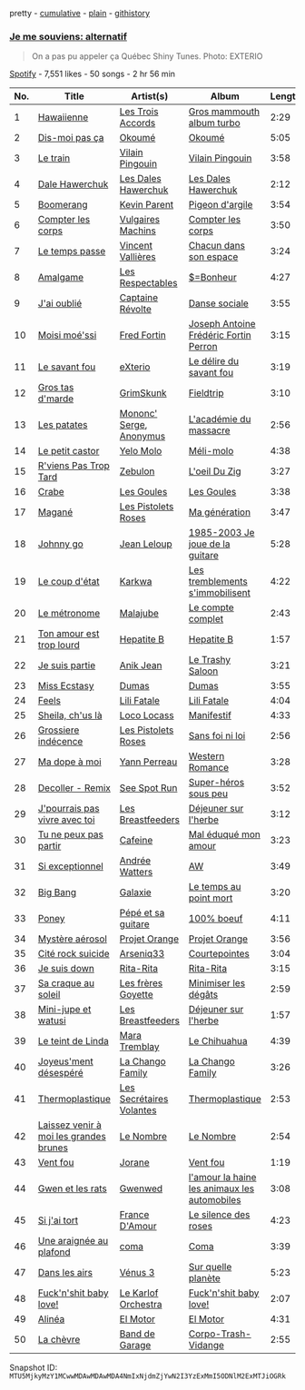 pretty - [cumulative](/playlists/cumulative/37i9dQZF1DXcSKbfhHetFR.md) - [plain](/playlists/plain/37i9dQZF1DXcSKbfhHetFR) - [githistory](https://github.githistory.xyz/mackorone/spotify-playlist-archive/blob/main/playlists/plain/37i9dQZF1DXcSKbfhHetFR)

### [Je me souviens: alternatif](https://open.spotify.com/playlist/37i9dQZF1DXcSKbfhHetFR)

> On a pas pu appeler ça Québec Shiny Tunes\. Photo: EXTERIO

[Spotify](https://open.spotify.com/user/spotify) - 7,551 likes - 50 songs - 2 hr 56 min

| No. | Title | Artist(s) | Album | Length |
|---|---|---|---|---|
| 1 | [Hawaiienne](https://open.spotify.com/track/0BUD8MCnamel6skM7YCSJJ) | [Les Trois Accords](https://open.spotify.com/artist/2Xoi1HPP0Wa6nyNSYyHxgI) | [Gros mammouth album turbo](https://open.spotify.com/album/3gqXv0lUseQpAWqbjU3YQm) | 2:29 |
| 2 | [Dis\-moi pas ça](https://open.spotify.com/track/3v9aoyKNPznNmB9nEmzjie) | [Okoumé](https://open.spotify.com/artist/2GmkaEeE31sBXm7HPeO43M) | [Okoumé](https://open.spotify.com/album/2Gj5sfPTzxGBXbFH9DjyVn) | 5:05 |
| 3 | [Le train](https://open.spotify.com/track/3WXD1s3xsBGydb1rgZagd6) | [Vilain Pingouin](https://open.spotify.com/artist/7lS2jO7gRXSOtMYlhfjtbi) | [Vilain Pingouin](https://open.spotify.com/album/1ODLZJUUkSVaoLILmTYMtu) | 3:58 |
| 4 | [Dale Hawerchuk](https://open.spotify.com/track/25Yj66WWWgyXbPNJZNNXvS) | [Les Dales Hawerchuk](https://open.spotify.com/artist/5kYwyvlqsCuDlzmfsSNSSC) | [Les Dales Hawerchuk](https://open.spotify.com/album/5woV8wdB6mPBfgrVONkapY) | 2:12 |
| 5 | [Boomerang](https://open.spotify.com/track/6xw1lHAsGmik1lu0k15zk9) | [Kevin Parent](https://open.spotify.com/artist/5hOp5PaxAcdnaZtv4oqJCw) | [Pigeon d'argile](https://open.spotify.com/album/1GTX1BnzitW8M9h1Nrpofh) | 3:54 |
| 6 | [Compter les corps](https://open.spotify.com/track/7mDh6tKtDYEkt8b1rXVTe0) | [Vulgaires Machins](https://open.spotify.com/artist/7ys7ta4FOM1pKxJwpqvazG) | [Compter les corps](https://open.spotify.com/album/0KPZyx1f8iQqRkj9d0gTbB) | 3:50 |
| 7 | [Le temps passe](https://open.spotify.com/track/4Wn546nf6SBGLC69yWHyos) | [Vincent Vallières](https://open.spotify.com/artist/2iG6QPoQAVjR93cWyMKqen) | [Chacun dans son espace](https://open.spotify.com/album/4t7Fp8XNpNChA2HQegZAEX) | 3:24 |
| 8 | [Amalgame](https://open.spotify.com/track/21ATIZAwB9QXBOpTzw2lDM) | [Les Respectables](https://open.spotify.com/artist/1BgrTWzH5jW2zl79JfSLtl) | [$=Bonheur](https://open.spotify.com/album/3S1vz4DSEQFippvw8v05ev) | 4:27 |
| 9 | [J'ai oublié](https://open.spotify.com/track/0fxyIaAHcZg6uBlFSHYyJM) | [Captaine Révolte](https://open.spotify.com/artist/7qsCifJn8gcqcLP5nUfWPC) | [Danse sociale](https://open.spotify.com/album/43HrZpsHePmMfgN69PTnFR) | 3:55 |
| 10 | [Moisi moé'ssi](https://open.spotify.com/track/7AjsJZERJcf80ZqBSK9JYL) | [Fred Fortin](https://open.spotify.com/artist/5ryQZJpg6hSgRjMO5Jh5I1) | [Joseph Antoine Frédéric Fortin Perron](https://open.spotify.com/album/4eX5rBmbbwvO2aDefCrDLo) | 3:15 |
| 11 | [Le savant fou](https://open.spotify.com/track/2LHoVyY2KYcbvtyhiX90LN) | [eXterio](https://open.spotify.com/artist/3wF6f7YFIwgmtD3daujyeF) | [Le délire du savant fou](https://open.spotify.com/album/5U0ic2IdlLwMhRI328aU1J) | 3:19 |
| 12 | [Gros tas d'marde](https://open.spotify.com/track/4sNMeBsZYUFRwSj2CfUOpE) | [GrimSkunk](https://open.spotify.com/artist/5RC6gtSdMierMrsHaCn9eL) | [Fieldtrip](https://open.spotify.com/album/7dxPJbTYWfHj9SzsbRtZhV) | 3:10 |
| 13 | [Les patates](https://open.spotify.com/track/7BnwGX5p7SSgcsST0vBS08) | [Mononc' Serge](https://open.spotify.com/artist/35BsDVEPHGqz4fPhlRJHB1), [Anonymus](https://open.spotify.com/artist/47KsZ7WY3lQUXxhOpXkIG8) | [L'académie du massacre](https://open.spotify.com/album/1dUcPSoAYiiJ2ywiDbqnZ4) | 2:56 |
| 14 | [Le petit castor](https://open.spotify.com/track/7d2Z5noBhH5DWDVm0JtcIe) | [Yelo Molo](https://open.spotify.com/artist/6Myhhn1uQSl9qnbjSVfZPs) | [Méli\-molo](https://open.spotify.com/album/670rCJX9NEOutCLX8zoz1I) | 4:38 |
| 15 | [R'viens Pas Trop Tard](https://open.spotify.com/track/03JOOBLgi1qBNy2rt5wjGS) | [Zebulon](https://open.spotify.com/artist/21P7XY4ebrRnhvVa8UxGBQ) | [L'oeil Du Zig](https://open.spotify.com/album/6scH7horuxSKf8d0cu7WJe) | 3:27 |
| 16 | [Crabe](https://open.spotify.com/track/6ddojwlnvq2ITqdqCeuSJm) | [Les Goules](https://open.spotify.com/artist/2aBnogNdLxxLhpnRji3maA) | [Les Goules](https://open.spotify.com/album/6fts4TU4zrjx6IyYmbdwQC) | 3:38 |
| 17 | [Magané](https://open.spotify.com/track/10ftfZxIPLStdkw7hTuL09) | [Les Pistolets Roses](https://open.spotify.com/artist/375krjLXVD5sy9AFZ7PqLj) | [Ma génération](https://open.spotify.com/album/71HOD6rGHk89meMJ7KQEBk) | 3:47 |
| 18 | [Johnny go](https://open.spotify.com/track/1SLovCqrzoxNbzT6AJGZhi) | [Jean Leloup](https://open.spotify.com/artist/4wxSKb9ur3AbGRCv81xFAd) | [1985\-2003 Je joue de la guitare](https://open.spotify.com/album/13dpLxuec4cGilEfXHNeOR) | 5:28 |
| 19 | [Le coup d'état](https://open.spotify.com/track/1ezk3E6ZvorHOEJjlfbEa3) | [Karkwa](https://open.spotify.com/artist/6l8KabfQ4VAdFHzm3ZOOYZ) | [Les tremblements s'immobilisent](https://open.spotify.com/album/2Tnn8WrAtBgG2OuTtj4OZB) | 4:22 |
| 20 | [Le métronome](https://open.spotify.com/track/1OHIM375HBlr88fQwi0CJK) | [Malajube](https://open.spotify.com/artist/5yLzPjejoWM3eiYNoejATm) | [Le compte complet](https://open.spotify.com/album/19QK4vgoI5NeY8ISWWcSCN) | 2:43 |
| 21 | [Ton amour est trop lourd](https://open.spotify.com/track/6Bo0Vlj6oB7Essx2A8aFyQ) | [Hepatite B](https://open.spotify.com/artist/57dW2gHW4uMAAfHXSHsqxg) | [Hepatite B](https://open.spotify.com/album/3KB7pIIY4WlHjZSqV8nXs5) | 1:57 |
| 22 | [Je suis partie](https://open.spotify.com/track/0l90WIAkOhMlPSEvqX0YGV) | [Anik Jean](https://open.spotify.com/artist/6IHeGZkZLc9DQ4INpVyDpa) | [Le Trashy Saloon](https://open.spotify.com/album/0MO9BtyFSmkm4557C9GGd3) | 3:21 |
| 23 | [Miss Ecstasy](https://open.spotify.com/track/5fwF0ZdA8YPn2iDF78vYuR) | [Dumas](https://open.spotify.com/artist/7HK83pzwHsZqiGchCqtMuD) | [Dumas](https://open.spotify.com/album/3Q4MKOYexRnIgGSjziQUhm) | 3:55 |
| 24 | [Feels](https://open.spotify.com/track/5UXvP6HfVvp72T6aMewEyE) | [Lili Fatale](https://open.spotify.com/artist/5PxrSckQSUPA6mmzABlOlW) | [Lili Fatale](https://open.spotify.com/album/73JUXLTfuvlSsSLYUhRmBv) | 4:04 |
| 25 | [Sheila, ch'us là](https://open.spotify.com/track/73JkbiHMyyvGWgtpNvD1NB) | [Loco Locass](https://open.spotify.com/artist/27n0OqRGBxVZWoQMkf3QHD) | [Manifestif](https://open.spotify.com/album/0Nq5kr6yBG63Gu4ATEXjn4) | 4:33 |
| 26 | [Grossiere indécence](https://open.spotify.com/track/12JP4JwMtAIi5LBo2OGy1M) | [Les Pistolets Roses](https://open.spotify.com/artist/375krjLXVD5sy9AFZ7PqLj) | [Sans foi ni loi](https://open.spotify.com/album/2DJmbN6Nz2vKHUrcVeoPm9) | 2:56 |
| 27 | [Ma dope à moi](https://open.spotify.com/track/7q88dRmLZvQQ09h7y1nJNc) | [Yann Perreau](https://open.spotify.com/artist/0Fk3xExGqwbRwLyWUjUl8V) | [Western Romance](https://open.spotify.com/album/2P8tQ3QlI9OYD8SPdLFYYX) | 3:28 |
| 28 | [Decoller \- Remix](https://open.spotify.com/track/6799cdhvfJ3e2btTOIBc97) | [See Spot Run](https://open.spotify.com/artist/6ZBtfiNY3e5y00QjZEHBEI) | [Super\-héros sous peu](https://open.spotify.com/album/2snDIoG1WayOkhPJclnVyo) | 3:52 |
| 29 | [J'pourrais pas vivre avec toi](https://open.spotify.com/track/7avXxd2QUIQvMdD5NKD1e7) | [Les Breastfeeders](https://open.spotify.com/artist/37x62KkbU6JaY7W8mHHw4i) | [Déjeuner sur l'herbe](https://open.spotify.com/album/7BiBdilBbtHb860TLdo6d4) | 3:12 |
| 30 | [Tu ne peux pas partir](https://open.spotify.com/track/10rmSGVJFAkR3bBFLKKvIt) | [Cafeine](https://open.spotify.com/artist/0Ejf1nVc9FUIfi4czaMwwy) | [Mal éduqué mon amour](https://open.spotify.com/album/6lm22jTtAq2XSWcX4KuR1u) | 3:23 |
| 31 | [Si exceptionnel](https://open.spotify.com/track/4rDhLzmzPz4aAJ1hs4HOlW) | [Andrée Watters](https://open.spotify.com/artist/69C2IK3ervhiGEvbp6ss7H) | [AW](https://open.spotify.com/album/658WdTob3JXKse2edU1PiH) | 3:49 |
| 32 | [Big Bang](https://open.spotify.com/track/0c8BkL4udr8Q3UN2rHLkUS) | [Galaxie](https://open.spotify.com/artist/4RGr0QWqqUMDcXBIWTJ1xa) | [Le temps au point mort](https://open.spotify.com/album/3Gl5kyHaBRlOtbkbZdrDfU) | 3:20 |
| 33 | [Poney](https://open.spotify.com/track/33RI5afAIREvsm0lJ5j7Jh) | [Pépé et sa guitare](https://open.spotify.com/artist/49fBZHMEYaw2OCJFo7saeV) | [100% boeuf](https://open.spotify.com/album/5M8Bc31hdIJD3sVp5b62bG) | 4:11 |
| 34 | [Mystère aérosol](https://open.spotify.com/track/6PAQjoHbLD66euzaEkahDu) | [Projet Orange](https://open.spotify.com/artist/3XHkd4Nmrha9giC22Sg8NF) | [Projet Orange](https://open.spotify.com/album/0PY4TVw3EvxEBcj37cLuEM) | 3:56 |
| 35 | [Cité rock suicide](https://open.spotify.com/track/33uRR6cRTA5lThfinZS7qi) | [Arseniq33](https://open.spotify.com/artist/6MtltOBHPG1r8zMxj66GVU) | [Courtepointes](https://open.spotify.com/album/0hTNisUe7OyMi7MMiNAaM5) | 3:04 |
| 36 | [Je suis down](https://open.spotify.com/track/0VV4s8JLIOrN2GCBdV6lDL) | [Rita\-Rita](https://open.spotify.com/artist/4DwJbmadQKIU9IXTGBLhse) | [Rita\-Rita](https://open.spotify.com/album/5qSOmPrjjKPs5HGuPH6BHj) | 3:15 |
| 37 | [Sa craque au soleil](https://open.spotify.com/track/1eYkQO5OnEWa2tufpnKX92) | [Les frères Goyette](https://open.spotify.com/artist/1jnXQuhb3GMkO1voaEgjTW) | [Minimiser les dégâts](https://open.spotify.com/album/6WVpajKNQ7RdgDaGl6tTGU) | 2:59 |
| 38 | [Mini\-jupe et watusi](https://open.spotify.com/track/6eyRjrYUNw940SWrgA6SGb) | [Les Breastfeeders](https://open.spotify.com/artist/37x62KkbU6JaY7W8mHHw4i) | [Déjeuner sur l'herbe](https://open.spotify.com/album/7BiBdilBbtHb860TLdo6d4) | 1:57 |
| 39 | [Le teint de Linda](https://open.spotify.com/track/5sBVNfzLTEZqp5bRKWfGgS) | [Mara Tremblay](https://open.spotify.com/artist/1tt3YXVP4AltaStku4rpf3) | [Le Chihuahua](https://open.spotify.com/album/0Z7wImynM6zuAh9L7sfEFe) | 4:39 |
| 40 | [Joyeus'ment désespéré](https://open.spotify.com/track/6Y7D4JU5zPAtrPgyNI6AMA) | [La Chango Family](https://open.spotify.com/artist/5jiNoz1XkdCC2INXqHKQN8) | [La Chango Family](https://open.spotify.com/album/666d4EG1BDpC8s1kIVhbVd) | 3:26 |
| 41 | [Thermoplastique](https://open.spotify.com/track/4sMBt4g8O2IYQgZrrI0zjM) | [Les Secrétaires Volantes](https://open.spotify.com/artist/0PsC8oRbzhv4qBwvxXsDjF) | [Thermoplastique](https://open.spotify.com/album/16FdV30nHi1fuf5qxVrVyM) | 2:53 |
| 42 | [Laissez venir à moi les grandes brunes](https://open.spotify.com/track/3idVQRL9T87FEE7ryZxNPB) | [Le Nombre](https://open.spotify.com/artist/6FkEbRC3V3rjxNLFN5uG1d) | [Le Nombre](https://open.spotify.com/album/4oyUIUYWRmoCLq59RneHuG) | 2:54 |
| 43 | [Vent fou](https://open.spotify.com/track/6i3659FPWh4fL7dMCQYYeb) | [Jorane](https://open.spotify.com/artist/6i4QbQrxJaY2aDhTYOYvJ7) | [Vent fou](https://open.spotify.com/album/4meRurpCXE1T2EwMM9L02t) | 1:19 |
| 44 | [Gwen et les rats](https://open.spotify.com/track/6ORsvmXbP6CBmgeW3A4R4a) | [Gwenwed](https://open.spotify.com/artist/0HFirn5VruMovsRmFX02hT) | [l'amour la haine les animaux les automobiles](https://open.spotify.com/album/66yrRtNfB3gUhSLebR1dlW) | 3:08 |
| 45 | [Si j'ai tort](https://open.spotify.com/track/0AjB4QVAB8T2DZgt0GrJPx) | [France D'Amour](https://open.spotify.com/artist/5g40u1MQUx691VciJIh3jI) | [Le silence des roses](https://open.spotify.com/album/2J5HzUbk4AxuM8j1sbyWKF) | 4:23 |
| 46 | [Une araignée au plafond](https://open.spotify.com/track/0JNSKKRtaxBl8WKMdE148h) | [coma](https://open.spotify.com/artist/0HKMEtAro0rnwsLOr6wzEC) | [Coma](https://open.spotify.com/album/1UZHRqAz33EWEkCBcUh1QQ) | 3:39 |
| 47 | [Dans les airs](https://open.spotify.com/track/1owMekL4FP43xxlLpUSk7I) | [Vénus 3](https://open.spotify.com/artist/3tpM1Cxh88vORchHhDZmIU) | [Sur quelle planète](https://open.spotify.com/album/73i0S5bK1UMFP8zPpKAfNB) | 5:23 |
| 48 | [Fuck'n'shit baby love!](https://open.spotify.com/track/4g93mKyhPoyteuASIPB5Fx) | [Le Karlof Orchestra](https://open.spotify.com/artist/7KntwuIhLLYTksaejy4b7z) | [Fuck'n'shit baby love!](https://open.spotify.com/album/4K8ZHTSgSH3IX56pKOod5i) | 2:07 |
| 49 | [Alinéa](https://open.spotify.com/track/22lo0iW3QMBCTyVm1BnsWt) | [El Motor](https://open.spotify.com/artist/4NIlqFEWcoMo6rfATI1FRQ) | [El Motor](https://open.spotify.com/album/6IbcIVV1tB5vboWRJSe3ef) | 4:31 |
| 50 | [La chèvre](https://open.spotify.com/track/2Nvculpts84TZr7VlUNwMi) | [Band de Garage](https://open.spotify.com/artist/30faJrJ4VEfodwMTLEHeqa) | [Corpo\-Trash\-Vidange](https://open.spotify.com/album/2YPx6Dndpg7rxy6xwck48d) | 2:55 |

Snapshot ID: `MTU5MjkyMzY1MCwwMDAwMDAwMDA4NmIxNjdmZjYwN2I3YzExMmI5ODNlM2ExMTJiOGRk`
